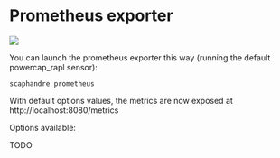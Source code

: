 # Prometheus exporter

<img src="https://github.com/hubblo-org/scaphandre/raw/main/screen-prometheus.cleaned.png">

You can launch the prometheus exporter this way (running the default powercap_rapl sensor):

	scaphandre prometheus

With default options values, the metrics are now exposed at http://localhost:8080/metrics

Options available:

TODO
